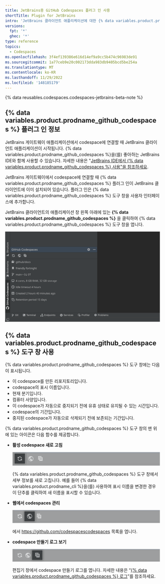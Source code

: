 ```yaml
---
title: JetBrains용 GitHub Codespaces 플러그 인 사용
shortTitle: Plugin for JetBrains
intro: 'JetBrains 클라이언트 애플리케이션에 대한 {% data variables.product.prodname_github_codespaces %} 플러그 인을 사용하여 codespace에 대해 알아보거나 작업을 마쳤을 때 codespace를 중지할 수 있습니다.'
versions:
  fpt: '*'
  ghec: '*'
type: reference
topics:
  - Codespaces
ms.openlocfilehash: 3f4ef139386e616d14ef9a9cc5b474c96983de91
ms.sourcegitcommit: 1a77ceb9e20c002173dda983db9405bcd5be254a
ms.translationtype: MT
ms.contentlocale: ko-KR
ms.lasthandoff: 11/29/2022
ms.locfileid: '148185179'
---
```

{% data reusables.codespaces.codespaces-jetbrains-beta-note %}

## {% data variables.product.prodname_github_codespaces %} 플러그 인 정보

JetBrains 게이트웨이 애플리케이션에서 codespace에 연결할 때 JetBrains 클라이언트 애플리케이션이 시작됩니다. {% data variables.product.prodname_github_codespaces %}을(를) 좋아하는 JetBrains IDE와 함께 사용할 수 있습니다. 자세한 내용은 "[JetBrains IDE에서 {% data variables.product.prodname_github_codespaces %} 사용"을 참조하세요](/codespaces/developing-in-codespaces/using-github-codespaces-in-your-jetbrains-ide).

JetBrains 게이트웨이에서 codespace에 연결할 때 {% data variables.product.prodname_github_codespaces %} 플러그 인이 JetBrains 클라이언트에 이미 설치되어 있습니다. 플러그 인은 {% data variables.product.prodname_github_codespaces %} 도구 창을 사용자 인터페이스에 추가합니다.

JetBrains 클라이언트의 애플리케이션 창 왼쪽 아래에 있는 **{% data variables.product.prodname_github_codespaces %}** 을 클릭하여 {% data variables.product.prodname_github_codespaces %} 도구 창을 엽니다.

![{% data variables.product.prodname_github_codespaces %} 도구 창의 스크린샷](/assets/images/help/codespaces/jetbrains-codespaces-tool-window.png)

## {% data variables.product.prodname_github_codespaces %} 도구 창 사용

{% data variables.product.prodname_github_codespaces %} 도구 창에는 다음이 표시됩니다.
* 이 codespace를 만든 리포지토리입니다.
* codespace의 표시 이름입니다.
* 현재 분기입니다.
* 컴퓨터 사양입니다.
* 이 codespace가 자동으로 중지되기 전에 유휴 상태로 유지될 수 있는 시간입니다.
* codespace의 기간입니다.
* 중지된 codespace가 자동으로 삭제되기 전에 보존되는 기간입니다.

{% data variables.product.prodname_github_codespaces %} 도구 창의 맨 위에 있는 아이콘은 다음 함수를 제공합니다.

* **활성 codespace 새로 고침**

  ![새로 고침 단추의 스크린샷](/assets/images/help/codespaces/jetbrains-plugin-icon-refresh.png)

  {% data variables.product.prodname_github_codespaces %} 도구 창에서 세부 정보를 새로 고칩니다. 예를 들어 {% data variables.product.prodname_cli %}을(를) 사용하여 표시 이름을 변경한 경우 이 단추를 클릭하여 새 이름을 표시할 수 있습니다.

* **웹에서 codespaces 관리**

  ![목록 단추의 스크린샷](/assets/images/help/codespaces/jetbrains-plugin-icon-index.png)

  에서 https://github.com/codespacescodespaces 목록을 엽니다.

* **codespace 만들기 로그 보기**

  ![로그 단추의 스크린샷](/assets/images/help/codespaces/jetbrains-plugin-icon-log.png)

  편집기 창에서 codespace 만들기 로그를 엽니다. 자세한 내용은 “[{% data variables.product.prodname_github_codespaces %} 로그](/codespaces/troubleshooting/github-codespaces-logs)”를 참조하세요.
